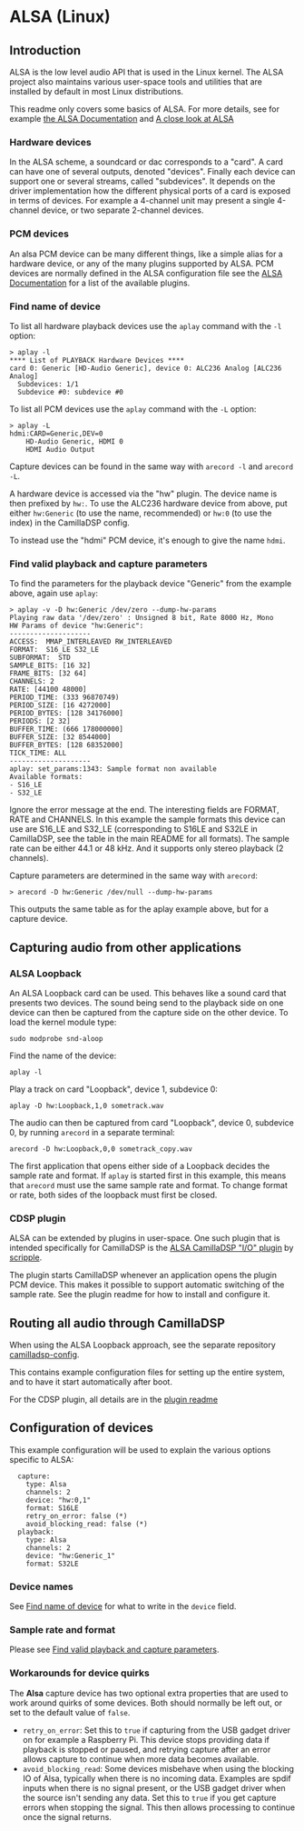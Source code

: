 # ALSA (Linux)

## Introduction

ALSA is the low level audio API that is used in the Linux kernel. The ALSA project also maintains various user-space tools and utilities that are installed by default in most Linux distributions.

This readme only covers some basics of ALSA. For more details, see for example [the ALSA Documentation](https://www.alsa-project.org/wiki/Documentation) and [A close look at ALSA](https://www.volkerschatz.com/noise/alsa.html)

### Hardware devices

In the ALSA scheme, a soundcard or dac corresponds to a "card". A card can have one of several outputs, denoted "devices". Finally each device can support one or several streams, called "subdevices". It depends on the driver implementation how the different physical ports of a card is exposed in terms of devices. For example a 4-channel unit may present a single 4-channel device, or two separate 2-channel devices.

### PCM devices

An alsa PCM device can be many different things, like a simple alias for a hardware device, or any of the many plugins supported by ALSA. PCM devices are normally defined in the ALSA configuration file see the [ALSA Documentation](https://www.alsa-project.org/alsa-doc/alsa-lib/pcm_plugins.html) for a list of the available plugins.

### Find name of device
To list all hardware playback devices use the `aplay` command with the `-l` option:
```
> aplay -l
**** List of PLAYBACK Hardware Devices ****
card 0: Generic [HD-Audio Generic], device 0: ALC236 Analog [ALC236 Analog]
  Subdevices: 1/1
  Subdevice #0: subdevice #0
```

To list all PCM devices use the `aplay` command with the `-L` option:
```
> aplay -L
hdmi:CARD=Generic,DEV=0
    HD-Audio Generic, HDMI 0
    HDMI Audio Output
```
Capture devices can be found in the same way with `arecord -l` and `arecord -L`.

A hardware device is accessed via the "hw" plugin. The device name is then prefixed by `hw:`. To use the ALC236 hardware device from above, put either `hw:Generic` (to use the name, recommended) or `hw:0` (to use the index) in the CamillaDSP config.

To instead use the "hdmi" PCM device, it's enough to give the name `hdmi`.


### Find valid playback and capture parameters
To find the parameters for the playback device "Generic" from the example above, again use `aplay`:
```
> aplay -v -D hw:Generic /dev/zero --dump-hw-params
Playing raw data '/dev/zero' : Unsigned 8 bit, Rate 8000 Hz, Mono
HW Params of device "hw:Generic":
--------------------
ACCESS:  MMAP_INTERLEAVED RW_INTERLEAVED
FORMAT:  S16_LE S32_LE
SUBFORMAT:  STD
SAMPLE_BITS: [16 32]
FRAME_BITS: [32 64]
CHANNELS: 2
RATE: [44100 48000]
PERIOD_TIME: (333 96870749)
PERIOD_SIZE: [16 4272000]
PERIOD_BYTES: [128 34176000]
PERIODS: [2 32]
BUFFER_TIME: (666 178000000]
BUFFER_SIZE: [32 8544000]
BUFFER_BYTES: [128 68352000]
TICK_TIME: ALL
--------------------
aplay: set_params:1343: Sample format non available
Available formats:
- S16_LE
- S32_LE
```
Ignore the error message at the end. The interesting fields are FORMAT, RATE and CHANNELS. In this example the sample formats this device can use are S16_LE and S32_LE (corresponding to S16LE and S32LE in CamillaDSP, see the table in the main README for all formats). The sample rate can be either 44.1 or 48 kHz. And it supports only stereo playback (2 channels).


Capture parameters are determined in the same way with `arecord`:
```
> arecord -D hw:Generic /dev/null --dump-hw-params
```
This outputs the same table as for the aplay example above, but for a capture device. 


## Capturing audio from other applications


### ALSA Loopback
An ALSA Loopback card can be used. This behaves like a sound card that presents two devices. The sound being send to the playback side on one device can then be captured from the capture side on the other device. 
To load the kernel module type:
```
sudo modprobe snd-aloop
```
Find the name of the device:
```
aplay -l
```

Play a track on card "Loopback", device 1, subdevice 0:
```
aplay -D hw:Loopback,1,0 sometrack.wav
```
The audio can then be captured from card "Loopback", device 0, subdevice 0, by running `arecord` in a separate terminal:
```
arecord -D hw:Loopback,0,0 sometrack_copy.wav
```
The first application that opens either side of a Loopback decides the sample rate and format. If `aplay` is started first in this example, this means that `arecord` must use the same sample rate and format. 
To change format or rate, both sides of the loopback must first be closed.

### CDSP plugin

ALSA can be extended by plugins in user-space. One such plugin that is intended specifically for CamillaDSP is the [ALSA CamillaDSP "I/O" plugin](https://github.com/scripple/alsa_cdsp) by [scripple](https://github.com/scripple).

The plugin starts CamillaDSP whenever an application opens the plugin PCM device. This makes it possible to support automatic switching of the sample rate. See the plugin readme for how to install and configure it.


## Routing all audio through CamillaDSP
When using the ALSA Loopback approach, see the separate repository [camilladsp-config](https://github.com/HEnquist/camilladsp-config).

This contains example configuration files for setting up the entire system, and to have it start automatically after boot.

For the CDSP plugin, all details are in the [plugin readme](https://github.com/scripple/alsa_cdsp/blob/master/README.md)

## Configuration of devices

This example configuration will be used to explain the various options specific to ALSA:
```
  capture:
    type: Alsa
    channels: 2
    device: "hw:0,1"
    format: S16LE
    retry_on_error: false (*)
    avoid_blocking_read: false (*)
  playback:
    type: Alsa
    channels: 2
    device: "hw:Generic_1"
    format: S32LE
```

### Device names
See [Find name of device](#find-name-of-device) for what to write in the `device` field.

### Sample rate and format
Please see [Find valid playback and capture parameters](#find-valid-playback-and-capture-parameters).

### Workarounds for device quirks
The __Alsa__ capture device has two optional extra properties that are used to work around quirks of some devices. 
Both should normally be left out, or set to the default value of `false`.
- `retry_on_error`: Set this to `true` if capturing from the USB gadget driver on for example a Raspberry Pi. 
  This device stops providing data if playback is stopped or paused, and retrying capture after an error 
  allows capture to continue when more data becomes available.
- `avoid_blocking_read`: Some devices misbehave when using the blocking IO of Alsa, 
  typically when there is no incoming data. Examples are spdif inputs when there is no signal present, 
  or the USB gadget driver when the source isn't sending any data. 
  Set this to `true` if you get capture errors when stopping the signal. This then allows processing to continue once the signal returns. 